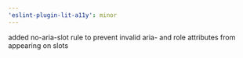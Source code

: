 ```yaml
---
'eslint-plugin-lit-a11y': minor
---
```


added no-aria-slot rule to prevent invalid aria- and role attributes from appearing on slots
